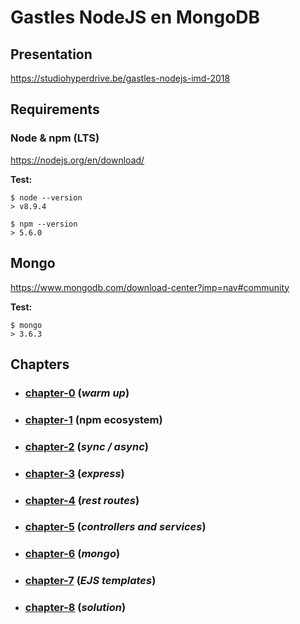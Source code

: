 # Gastles NodeJS en MongoDB

## Presentation

https://studiohyperdrive.be/gastles-nodejs-imd-2018

## Requirements

### Node & npm (LTS)

https://nodejs.org/en/download/

__Test:__
```
$ node --version
> v8.9.4

$ npm --version
> 5.6.0
```

## Mongo

https://www.mongodb.com/download-center?jmp=nav#community

__Test:__
```
$ mongo
> 3.6.3
```

## Chapters

* ### [chapter-0](https://github.com/hvperdrive/node-mongo-gastles/tree/chapter-0) (_warm up_)
* ### [chapter-1](https://github.com/hvperdrive/node-mongo-gastles/tree/chapter-1) (npm ecosystem)
* ### [chapter-2](https://github.com/hvperdrive/node-mongo-gastles/tree/chapter-2) (_sync / async_)
* ### [chapter-3](https://github.com/hvperdrive/node-mongo-gastles/tree/chapter-3) (_express_)
* ### [chapter-4](https://github.com/hvperdrive/node-mongo-gastles/tree/chapter-4) (_rest routes_)
* ### [chapter-5](https://github.com/hvperdrive/node-mongo-gastles/tree/chapter-5) (_controllers and services_)
* ### [chapter-6](https://github.com/hvperdrive/node-mongo-gastles/tree/chapter-6) (_mongo_)
* ### [chapter-7](https://github.com/hvperdrive/node-mongo-gastles/tree/chapter-7) (_EJS templates_)
* ### [chapter-8](https://github.com/hvperdrive/node-mongo-gastles/tree/chapter-8) (_solution_)
